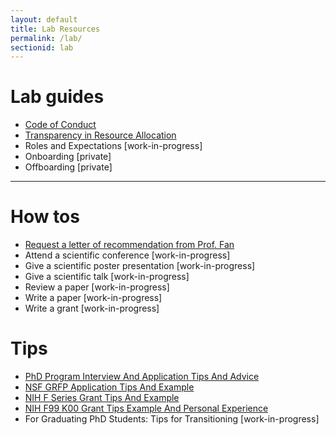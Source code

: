 ```yaml
---
layout: default
title: Lab Resources
permalink: /lab/
sectionid: lab
---
```


# Lab guides

- [Code of Conduct](/assets/docs/lab_code_of_conduct)
- [Transparency in Resource Allocation](/assets/docs/transparency)
- Roles and Expectations [work-in-progress]
- Onboarding [private]
- Offboarding [private]

---

# How tos
- [Request a letter of recommendation from Prof. Fan](/assets/docs/rec_letter_form.docx)
- Attend a scientific conference [work-in-progress]
- Give a scientific poster presentation [work-in-progress]
- Give a scientific talk [work-in-progress]
- Review a paper [work-in-progress]
- Write a paper [work-in-progress]
- Write a grant [work-in-progress]

# Tips
- [PhD Program Interview And Application Tips And Advice](https://jef.works/blog/2018/02/26/phd-program-interview-and-application-tips-and-advice/)
- [NSF GRFP Application Tips And Example](https://jef.works/blog/2017/10/15/NSF-GRFP-application-tips-and-example/)
- [NIH F Series Grant Tips And Example](https://jef.works/blog/2017/10/19/NIH-F-series-grant-tips-and-example/)
- [NIH F99 K00 Grant Tips Example And Personal Experience](https://jef.works/blog/2018/10/31/NIH-F99-K00-grant-tips-example-and-personal-experience/)
- For Graduating PhD Students: Tips for Transitioning [work-in-progress]
